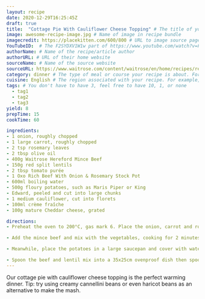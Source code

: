 ```yaml
---
layout: recipe
date: 2020-12-29T16:25:45Z
draft: true    
title:  "Cottage Pie With Cauliflower Cheese Topping" # The title of your awesome recipe
image: awesome-recipe-image.jpg # Name of image in recipe bundle
imagecredit: https://placekitten.com/600/800 # URL to image source page, website, or creator
YouTubeID:  # The F2SYDXV1W1w part of https://www.youtube.com/watch?v=F2SYDXV1W1w
authorName: # Name of the recipe/article author
authorURL: # URL of their home website
sourceName: # Name of the source website
sourceURL: https://www.waitrose.com/content/waitrose/en/home/recipes/recipe_directory/c/cottage-pie-withcauliflowercheesetopping.html?utm_source=pinterest&amp;utm_medium=socialorg&amp;utm_campaign=bonfirenight&amp;utm_content=cottagepie
category: dinner # The type of meal or course your recipe is about. For example: "dinner", "entree", or "dessert".
cuisine: English # The region associated with your recipe. For example, "French", Mediterranean", or "American".
tags: # You don't have to have 3, feel free to have 10, 1, or none
  - tag1
  - tag2
  - tag3 
yield: 8
prepTime: 15
cookTime: 60

ingredients:
- 1 onion, roughly chopped
- 1 large carrot, roughly chopped
- 2 tsp rosemary leaves
- 2 tbsp olive oil
- 400g Waitrose Hereford Mince Beef
- 150g red split lentils
- 2 tbsp tomato purée
- 1 Oxo Rich Beef With Onion & Rosemary Stock Pot
- 600ml boiling water
- 500g floury potatoes, such as Maris Piper or King
- Edward, peeled and cut into large chunks
- 1 medium cauliflower, cut into florets
- 100ml crème fraîche
- 100g mature Cheddar cheese, grated

directions:
- Preheat the oven to 200°C, gas mark 6. Place the onion, carrot and rosemary in a food processor and pulse until finely chopped. Heat the olive oil in a large saucepan and add the mixture and gently cook for 6 minutes, until softened but not coloured.

- Add the mince beef and mix with the vegetables, cooking for 2 minutes until browned and breaking up with a wooden spoon. Add the red lentils and tomato purée and cook for 1 minute. Mix together the stockpot and water and stir into the pan. Cook gently for 20 minutes without a lid, until the lentils are tender.

- Meanwhile, place the potatoes in a large saucepan and cover with water. Bring to the boil and cook for 10 minutes then add the cauliflower and cook for a further 7 minutes until the potatoes and cauliflower are very soft when pierced with a knife. Drain well and return to the pan with the crème fraîche, cheese and a pinch of salt and mash together until you have a creamy yet coarse mash.

- Spoon the beef and lentil mix into a 35x25cm ovenproof dish then spoon the mash on top leaving it quite rough for a crispy crust. Bake for 25-30 minutes until golden, crusty and bubbling.
---
```


Our cottage pie with cauliflower cheese topping is the perfect warming dinner. Tip: try using creamy cannellini beans or even haricot beans as an alternative to make the mash.